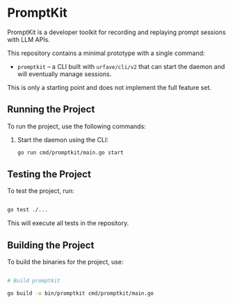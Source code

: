# PromptKit

PromptKit is a developer toolkit for recording and replaying prompt sessions with LLM APIs.

This repository contains a minimal prototype with a single command:

- `promptkit` – a CLI built with `urfave/cli/v2` that can start the daemon and will eventually manage sessions.

This is only a starting point and does not implement the full feature set.

## Running the Project

To run the project, use the following commands:

1. Start the daemon using the CLI:

   ```bash
   go run cmd/promptkit/main.go start
   ```

## Testing the Project

To test the project, run:

```bash

go test ./...

```

This will execute all tests in the repository.

## Building the Project

To build the binaries for the project, use:

```bash

# Build promptkit

go build -o bin/promptkit cmd/promptkit/main.go

```
